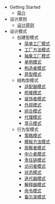 - Getting Started
  - [简介](/)
- 设计原则
  - [设计原则](设计模式/设计原则.md)
- 设计模式
  - 创建型模式
    - [简单工厂模式](设计模式/创建型模式/简单工厂模式.md)
    - [工厂方法模式](设计模式/创建型模式/工厂方法模式.md)
    - [抽象工厂模式](设计模式/创建型模式/抽象工厂模式.md)
    - [单例模式](设计模式/创建型模式/单例模式.md)
    - [构造者模式](设计模式/创建型模式/构造者模式.md)
    - [原型模式](设计模式/创建型模式/原型模式.md)
  - 结构型模式
    - [适配器模式](设计模式/结构型模式/适配器模式.md)
    - [桥接模式](设计模式/结构型模式/桥接模式.md)
    - [装饰者模式](设计模式/结构型模式/装饰者模式.md)
    - [外观模式](设计模式/结构型模式/外观模式.md)
    - [组合模式](设计模式/结构型模式/组合模式.md)
    - [代理模式](设计模式/结构型模式/代理模式.md)
    - [享元模式](设计模式/结构型模式/享元模式.md)
  - 行为型模式
    - [策略模式](设计模式/行为型模式/策略模式.md)
    - [模板方法模式](设计模式/行为型模式/模板方法模式.md)
    - [观察者模式](设计模式/行为型模式/观察者模式.md)
    - [中介者模式](设计模式/行为型模式/中介者模式.md)
    - [责任链模式](设计模式/行为型模式/责任链模式.md)
    - [访问者模式](设计模式/行为型模式/访问者模式.md)
    - [状态模式](设计模式/行为型模式/状态模式.md)
    - [迭代器模式](设计模式/行为型模式/迭代器模式.md)
    - [解释器模式](设计模式/行为型模式/解释器模式.md)
    - [命令模式](设计模式/行为型模式/命令模式.md)
    - [备忘录模式](设计模式/行为型模式/备忘录模式.md)
